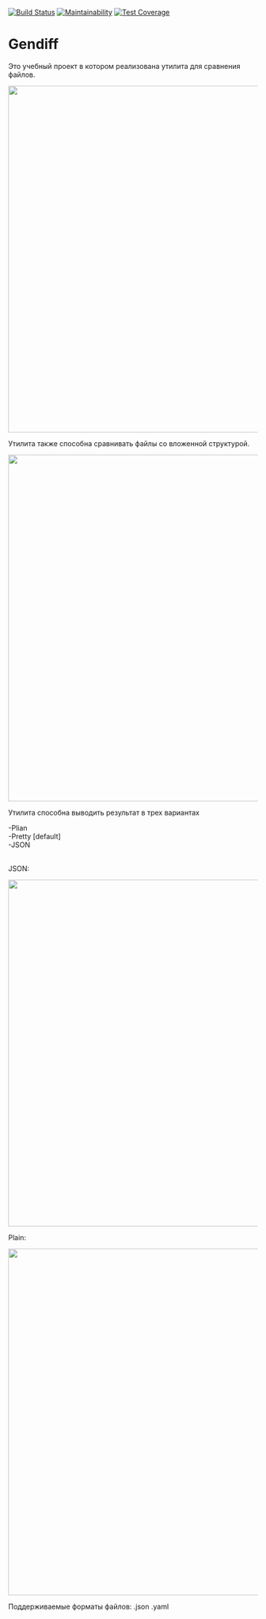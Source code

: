 [![Build Status](https://travis-ci.org/Rustam-Amirov/php-project-lvl2.svg?branch=master)](https://travis-ci.org/Rustam-Amirov/php-project-lvl2)
[![Maintainability](https://api.codeclimate.com/v1/badges/bb2d60df0a85e2974405/maintainability)](https://codeclimate.com/github/Rustam-Amirov/php-project-lvl2/maintainability)
[![Test Coverage](https://api.codeclimate.com/v1/badges/bb2d60df0a85e2974405/test_coverage)](https://codeclimate.com/github/Rustam-Amirov/php-project-lvl2/test_coverage)
<h1>Gendiff</h1>
<p>Это учебный проект в котором реализована утилита для сравнения файлов.</p>
<a href="https://asciinema.org/a/334526?autoplay=1"><img src="https://asciinema.org/a/334526.png" width="700"/></a>
<p>Утилита также способна сравнивать файлы со вложенной структурой.</p>
<a href="https://asciinema.org/a/Q9BBEpxupk8ahrhMqUe33GcHY"><img src="https://asciinema.org/a/Q9BBEpxupk8ahrhMqUe33GcHY.png" width= "700"/></a>
<p>Утилита способна выводить результат в трех вариантах</p>
<div>-Plian</div>
<div>-Pretty  [default]</div>
<div>-JSON</div>
</br>
<p>JSON:</p>
<a href="https://asciinema.org/a/1StSb2hC6UhjmPfWBMkEQw7F5" target="_blank"><img src="https://asciinema.org/a/1StSb2hC6UhjmPfWBMkEQw7F5.svg" width = "700"/></a>
<p>Plain:</p>
<a href="https://asciinema.org/a/uXp5S8k9OVwTrz9B4RQHPiaUz" target="_blank"><img src="https://asciinema.org/a/uXp5S8k9OVwTrz9B4RQHPiaUz.svg" width = "700"/></a>
<p>Поддерживаемые форматы файлов: .json .yaml</p>